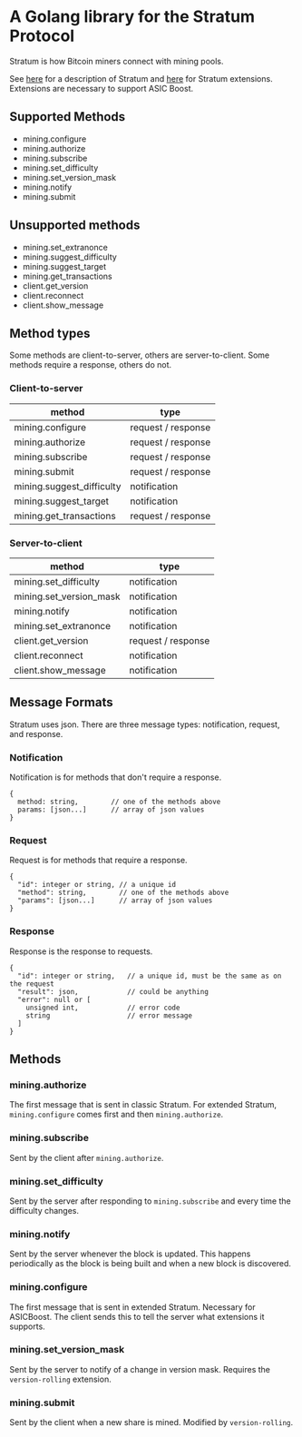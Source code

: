 # A Golang library for the Stratum Protocol

Stratum is how Bitcoin miners connect with mining pools.

See [here](https://docs.google.com/document/d/1ocEC8OdFYrvglyXbag1yi8WoskaZoYuR5HGhwf0hWAY)
for a description of Stratum and
[here](https://github.com/slushpool/stratumprotocol/blob/master/stratum-extensions.mediawiki)
for Stratum extensions. Extensions are necessary to support ASIC Boost.

## Supported Methods

* mining.configure
* mining.authorize
* mining.subscribe
* mining.set_difficulty
* mining.set_version_mask
* mining.notify
* mining.submit

## Unsupported methods

* mining.set_extranonce
* mining.suggest_difficulty
* mining.suggest_target
* mining.get_transactions
* client.get_version
* client.reconnect
* client.show_message

## Method types

Some methods are client-to-server, others are server-to-client. Some methods
require a response, others do not.

### Client-to-server

| method | type |
|--|--|
| mining.configure          | request / response |
| mining.authorize          | request / response |
| mining.subscribe          | request / response |
| mining.submit             | request / response |
| mining.suggest_difficulty |       notification |
| mining.suggest_target     |       notification |
| mining.get_transactions   | request / response |

### Server-to-client

| method | type |
|--|--|
| mining.set_difficulty     |       notification |
| mining.set_version_mask   |       notification |
| mining.notify             |       notification |
| mining.set_extranonce     |       notification |
| client.get_version        | request / response |
| client.reconnect          |       notification |
| client.show_message       |       notification |

## Message Formats

Stratum uses json. There are three message types: notification, request, and response.

### Notification

Notification is for methods that don't require a response.

```
{
  method: string,        // one of the methods above
  params: [json...]      // array of json values
}
```

### Request

Request is for methods that require a response.

```
{
  "id": integer or string, // a unique id
  "method": string,        // one of the methods above
  "params": [json...]      // array of json values
}
```

### Response

Response is the response to requests.

```
{
  "id": integer or string,   // a unique id, must be the same as on the request
  "result": json,            // could be anything
  "error": null or [
    unsigned int,            // error code
    string                   // error message
  ]
}
```

## Methods

### mining.authorize

The first message that is sent in classic Stratum. For extended Stratum,
`mining.configure` comes first and then `mining.authorize`.

### mining.subscribe

Sent by the client after `mining.authorize`.

### mining.set_difficulty

Sent by the server after responding to `mining.subscribe` and every time
the difficulty changes.

### mining.notify

Sent by the server whenever the block is updated. This happens periodically
as the block is being built and when a new block is discovered.

### mining.configure

The first message that is sent in extended Stratum. Necessary for ASICBoost.
The client sends this to tell the server what extensions it supports.

### mining.set_version_mask

Sent by the server to notify of a change in version mask. Requires the
`version-rolling` extension.

### mining.submit

Sent by the client when a new share is mined. Modified by `version-rolling`.
